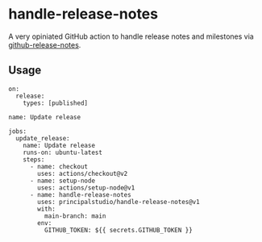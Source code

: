 # handle-release-notes

A very opiniated GitHub action to handle release notes and milestones via [github-release-notes](https://github.com/github-tools/github-release-notes).

## Usage

```
on:
  release:
    types: [published]

name: Update release

jobs:
  update_release:
    name: Update release
    runs-on: ubuntu-latest
    steps:
      - name: checkout
        uses: actions/checkout@v2
      - name: setup-node
        uses: actions/setup-node@v1
      - name: handle-release-notes
        uses: principalstudio/handle-release-notes@v1
        with:
          main-branch: main
        env:
          GITHUB_TOKEN: ${{ secrets.GITHUB_TOKEN }}
```
